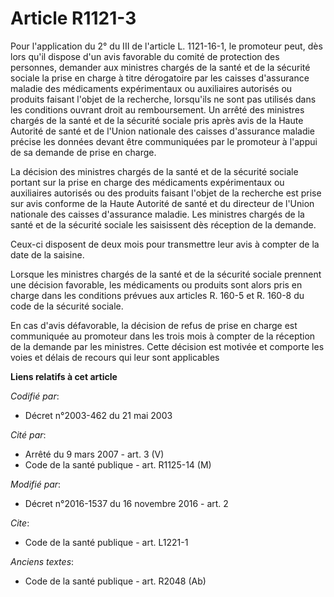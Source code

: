 # Article R1121-3

Pour l'application du 2° du III de l'article L. 1121-16-1, le promoteur peut, dès lors qu'il dispose d'un avis favorable du
comité de protection des personnes, demander aux ministres chargés de la santé et de la sécurité sociale la prise en charge à
titre dérogatoire par les caisses d'assurance maladie des médicaments expérimentaux ou auxiliaires autorisés ou produits
faisant l'objet de la recherche, lorsqu'ils ne sont pas utilisés dans les conditions ouvrant droit au remboursement. Un
arrêté des ministres chargés de la santé et de la sécurité sociale pris après avis de la Haute Autorité de santé et de
l'Union nationale des caisses d'assurance maladie précise les données devant être communiquées par le promoteur à l'appui de
sa demande de prise en charge. 

La décision des ministres chargés de la santé et de la sécurité sociale portant sur la prise en charge des médicaments
expérimentaux ou auxiliaires autorisés ou des produits faisant l'objet de la recherche est prise sur avis conforme de la
Haute Autorité de santé et du directeur de l'Union nationale des caisses d'assurance maladie. Les ministres chargés de la
santé et de la sécurité sociale les saisissent dès réception de la demande. 

Ceux-ci disposent de deux mois pour transmettre leur avis à compter de la date de la saisine. 

Lorsque les ministres chargés de la santé et de la sécurité sociale prennent une décision favorable, les médicaments ou
produits sont alors pris en charge dans les conditions prévues aux articles R. 160-5 et R. 160-8 du code de la sécurité
sociale. 

En cas d'avis défavorable, la décision de refus de prise en charge est communiquée au promoteur dans les trois mois à compter
de la réception de la demande par les ministres. Cette décision est motivée et comporte les voies et délais de recours qui
leur sont applicables

**Liens relatifs à cet article**

_Codifié par_:

  - Décret n°2003-462 du 21 mai 2003

_Cité par_:

  - Arrêté du 9 mars 2007 - art. 3 (V)
  - Code de la santé publique - art. R1125-14 (M)

_Modifié par_:

  - Décret n°2016-1537 du 16 novembre 2016 - art. 2

_Cite_:

  - Code de la santé publique - art. L1221-1

_Anciens textes_:

  - Code de la santé publique - art. R2048 (Ab)
